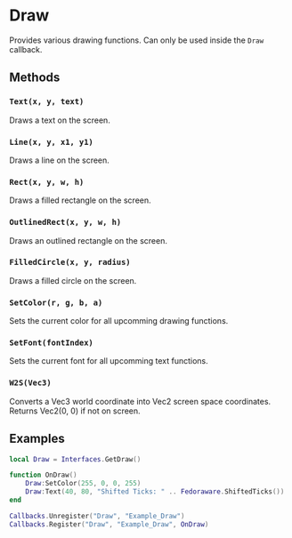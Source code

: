 # Draw

Provides various drawing functions. Can only be used inside the `Draw` callback.

## Methods

### `Text(x, y, text)`

Draws a text on the screen.

### `Line(x, y, x1, y1)`

Draws a line on the screen.

### `Rect(x, y, w, h)`

Draws a filled rectangle on the screen.

### `OutlinedRect(x, y, w, h)`

Draws an outlined rectangle on the screen.

### `FilledCircle(x, y, radius)`

Draws a filled circle on the screen.

### `SetColor(r, g, b, a)`

Sets the current color for all upcomming drawing functions.

### `SetFont(fontIndex)`

Sets the current font for all upcomming text functions.

### `W2S(Vec3)`

Converts a Vec3 world coordinate into Vec2 screen space coordinates. Returns Vec2(0, 0) if not on screen.

## Examples

```lua title="Draw shifted ticks on the screen"
local Draw = Interfaces.GetDraw()

function OnDraw()
    Draw:SetColor(255, 0, 0, 255)
    Draw:Text(40, 80, "Shifted Ticks: " .. Fedoraware.ShiftedTicks())
end

Callbacks.Unregister("Draw", "Example_Draw")
Callbacks.Register("Draw", "Example_Draw", OnDraw)
```
